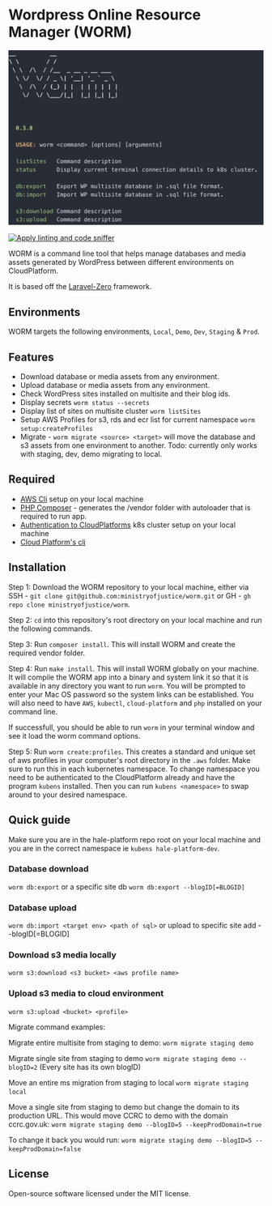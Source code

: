 # Wordpress Online Resource Manager (WORM)

![WORM cli interface](https://github.com/ministryofjustice/worm/blob/assets/screenshot.png)

[![Apply linting and code sniffer](https://github.com/ministryofjustice/worm/actions/workflows/lint.yml/badge.svg)](https://github.com/ministryofjustice/worm/actions/workflows/lint.yml)

WORM is a command line tool that helps manage databases and media assets
generated by WordPress between different environments on CloudPlatform.

It is based off the [Laravel-Zero](https://laravel-zero.com/) framework.

## Environments

WORM targets the following environments, `Local`, `Demo`, `Dev`, `Staging` & `Prod`.

## Features

* Download database or media assets from any environment.
* Upload database or media assets from any environment.
* Check WordPress sites installed on multisite and their blog ids.
* Display secrets `worm status --secrets`
* Display list of sites on multisite cluster `worm listSites`
* Setup AWS Profiles for s3, rds and ecr list for current namespace `worm setup:createProfiles`
* Migrate - `worm migrate <source> <target>` will move the database and s3
  assets from one environment to another. Todo: currently only works with
  staging, dev, demo migrating to local.

## Required

* [AWS
  Cli](https://docs.aws.amazon.com/cli/latest/userguide/getting-started-install.html) setup on your local machine
* [PHP Composer](https://getcomposer.org/) - generates the /vendor folder with
  autoloader that is required to run app.
* [Authentication to
  CloudPlatforms](https://user-guide.cloud-platform.service.justice.gov.uk/documentation/getting-started/kubectl-config.html) k8s cluster setup on your local machine
* [Cloud Platform's
  cli](https://user-guide.cloud-platform.service.justice.gov.uk/documentation/getting-started/cloud-platform-cli.html#cloud-platform-cli)

## Installation

Step 1: Download the WORM repository to your local machine, either
via SSH - `git clone git@github.com:ministryofjustice/worm.git` or
GH - `gh repo clone ministryofjustice/worm`.

Step 2: `cd` into this repository's root directory on your local machine and
run the following commands.

Step 3: Run `composer install`. This will install WORM and
create the required vendor folder.

Step 4: Run `make install`. This will install WORM globally on your machine.
It will compile the WORM app into a binary and system link it so that it
is available in any directory you want to run `worm`. You will be
prompted to enter your Mac OS password so the system links can be established.
You will also need to have `AWS`, `kubectl`, `cloud-platform` and
`php` installed on your command line.

If successfull, you should be able to run `worm` in your terminal window and
see it load the worm command options.

Step 5: Run `worm create:profiles`. This creates a standard and
unique set of aws profiles in your computer's root directory in the `.aws`
folder. Make sure to run this in each kubernetes namespace. To change namespace
you need to be authenticated to the CloudPlatform already and have the
program `kubens` installed. Then you can run `kubens <namespace>` to swap
around to your desired namespace.

## Quick guide

Make sure you are in the hale-platform repo root on your local machine and
you are in the correct namespace ie `kubens hale-platform-dev`.

### Database download

`worm db:export` or a specific site db `worm db:export --blogID[=BLOGID]`

### Database upload

`worm db:import <target env> <path of sql>` or upload to specific site add --blogID[=BLOGID]

### Download s3 media locally

`worm s3:download <s3 bucket> <aws profile name>`

### Upload s3 media to cloud environment

`worm s3:upload <bucket> <profile>`

Migrate command examples:

Migrate entire multisite from staging to demo:
`worm migrate staging demo`

Migrate single site from staging to demo
`worm migrate staging demo --blogID=2` (Every site has its own blogID)

Move an entire ms migration from staging to local
`worm migrate staging local`

Move a single site from staging to demo but change the domain to its production URL. This would move CCRC to demo with the domain ccrc.gov.uk:
`worm migrate staging demo --blogID=5 --keepProdDomain=true`

To change it back you would run:
`worm migrate staging demo --blogID=5 --keepProdDomain=false`

## License

Open-source software licensed under the MIT license.
